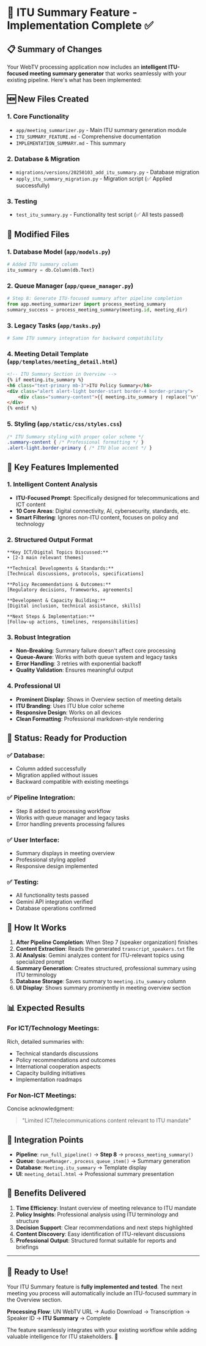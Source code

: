 # 🎯 ITU Summary Feature - Implementation Complete ✅

## 📋 Summary of Changes

Your WebTV processing application now includes an **intelligent ITU-focused meeting summary generator** that works seamlessly with your existing pipeline. Here's what has been implemented:

## 🆕 New Files Created

### 1. **Core Functionality**
- `app/meeting_summarizer.py` - Main ITU summary generation module
- `ITU_SUMMARY_FEATURE.md` - Comprehensive documentation
- `IMPLEMENTATION_SUMMARY.md` - This summary

### 2. **Database & Migration**
- `migrations/versions/20250103_add_itu_summary.py` - Database migration
- `apply_itu_summary_migration.py` - Migration script (✅ Applied successfully)

### 3. **Testing**
- `test_itu_summary.py` - Functionality test script (✅ All tests passed)

## 🔧 Modified Files

### 1. **Database Model** (`app/models.py`)
```python
# Added ITU summary column
itu_summary = db.Column(db.Text)
```

### 2. **Queue Manager** (`app/queue_manager.py`)
```python
# Step 8: Generate ITU-focused summary after pipeline completion
from app.meeting_summarizer import process_meeting_summary
summary_success = process_meeting_summary(meeting.id, meeting_dir)
```

### 3. **Legacy Tasks** (`app/tasks.py`)
```python
# Same ITU summary integration for backward compatibility
```

### 4. **Meeting Detail Template** (`app/templates/meeting_detail.html`)
```html
<!-- ITU Summary Section in Overview -->
{% if meeting.itu_summary %}
<h6 class="text-primary mb-3">ITU Policy Summary</h6>
<div class="alert alert-light border-start border-4 border-primary">
    <div class="summary-content">{{ meeting.itu_summary | replace('\n', '<br>') | safe }}</div>
</div>
{% endif %}
```

### 5. **Styling** (`app/static/css/styles.css`)
```css
/* ITU Summary styling with proper color scheme */
.summary-content { /* Professional formatting */ }
.alert-light.border-primary { /* ITU blue accent */ }
```

## 🎯 Key Features Implemented

### **1. Intelligent Content Analysis**
- **ITU-Focused Prompt**: Specifically designed for telecommunications and ICT content
- **10 Core Areas**: Digital connectivity, AI, cybersecurity, standards, etc.
- **Smart Filtering**: Ignores non-ITU content, focuses on policy and technology

### **2. Structured Output Format**
```
**Key ICT/Digital Topics Discussed:**
• [2-3 main relevant themes]

**Technical Developments & Standards:**  
[Technical discussions, protocols, specifications]

**Policy Recommendations & Outcomes:**
[Regulatory decisions, frameworks, agreements]

**Development & Capacity Building:**
[Digital inclusion, technical assistance, skills]

**Next Steps & Implementation:**
[Follow-up actions, timelines, responsibilities]
```

### **3. Robust Integration**
- **Non-Breaking**: Summary failure doesn't affect core processing
- **Queue-Aware**: Works with both queue system and legacy tasks
- **Error Handling**: 3 retries with exponential backoff
- **Quality Validation**: Ensures meaningful output

### **4. Professional UI**
- **Prominent Display**: Shows in Overview section of meeting details
- **ITU Branding**: Uses ITU blue color scheme
- **Responsive Design**: Works on all devices
- **Clean Formatting**: Professional markdown-style rendering

## 🚀 Status: Ready for Production

### ✅ **Database**: 
- Column added successfully
- Migration applied without issues
- Backward compatible with existing meetings

### ✅ **Pipeline Integration**: 
- Step 8 added to processing workflow
- Works with queue manager and legacy tasks
- Error handling prevents processing failures

### ✅ **User Interface**: 
- Summary displays in meeting overview
- Professional styling applied
- Responsive design implemented

### ✅ **Testing**: 
- All functionality tests passed
- Gemini API integration verified
- Database operations confirmed

## 🎯 How It Works

1. **After Pipeline Completion**: When Step 7 (speaker organization) finishes
2. **Content Extraction**: Reads the generated `transcript_speakers.txt` file
3. **AI Analysis**: Gemini analyzes content for ITU-relevant topics using specialized prompt
4. **Summary Generation**: Creates structured, professional summary using ITU terminology
5. **Database Storage**: Saves summary to `meeting.itu_summary` column
6. **UI Display**: Shows summary prominently in meeting overview section

## 📊 Expected Results

### **For ICT/Technology Meetings:**
Rich, detailed summaries with:
- Technical standards discussions
- Policy recommendations and outcomes
- International cooperation aspects
- Capacity building initiatives
- Implementation roadmaps

### **For Non-ICT Meetings:**
Concise acknowledgment:
> "Limited ICT/telecommunications content relevant to ITU mandate"

## 🔗 Integration Points

- **Pipeline**: `run_full_pipeline()` → **Step 8** → `process_meeting_summary()`
- **Queue**: `QueueManager._process_queue_item()` → Summary generation
- **Database**: `Meeting.itu_summary` → Template display
- **UI**: `meeting_detail.html` → Professional summary presentation

## 🎉 Benefits Delivered

1. **Time Efficiency**: Instant overview of meeting relevance to ITU mandate
2. **Policy Insights**: Professional analysis using ITU terminology and structure
3. **Decision Support**: Clear recommendations and next steps highlighted
4. **Content Discovery**: Easy identification of ITU-relevant discussions
5. **Professional Output**: Structured format suitable for reports and briefings

---

## 🚀 Ready to Use!

Your ITU Summary feature is **fully implemented and tested**. The next meeting you process will automatically include an ITU-focused summary in the Overview section.

**Processing Flow**: UN WebTV URL → Audio Download → Transcription → Speaker ID → **ITU Summary** → Complete

The feature seamlessly integrates with your existing workflow while adding valuable intelligence for ITU stakeholders. 🎯 